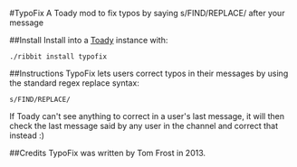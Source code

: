 #TypoFix
A Toady mod to fix typos by saying s/FIND/REPLACE/ after your message

##Install
Install into a [Toady](https://github.com/TomFrost/Toady) instance with:

    ./ribbit install typofix

##Instructions
TypoFix lets users correct typos in their messages by using the standard
regex replace syntax:

    s/FIND/REPLACE/

If Toady can't see anything to correct in a user's last message, it will
then check the last message said by any user in the channel and correct
that instead :)

##Credits
TypoFix was written by Tom Frost in 2013.
